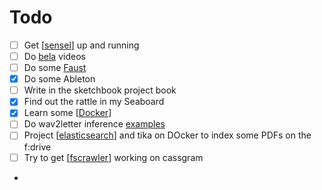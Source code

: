 # Todo

- [ ] Get [[sensel]] up and running  
- [ ] Do [bela](https://www.youtube.com/watch?v=aVLRUyPBBJk&list=PLCrgFeG6pwQmdbB6l3ehC8oBBZbatVoz3) videos  
- [ ] Do some [Faust](https://faust.grame.fr/)  
- [x] Do some Ableton  
- [ ] Write in the sketchbook project book  
- [x] Find out the rattle in my Seaboard  
- [x] Learn some [[Docker]]  
- [ ] Do wav2letter inference [examples](https://github.com/facebookresearch/wav2letter/wiki/Inference-Run-Examples)  
- [ ] Project [[elasticsearch]] and tika on DOcker to index some PDFs on the f:drive  
- [ ] Try to get [[fscrawler]] working on cassgram

- 


[//begin]: # "Autogenerated link references for markdown compatibility"
[sensel]: sensel "Sensel"
[Docker]: docker "Docker"
[elasticsearch]: elasticsearch "Elasticsearch"
[fscrawler]: fscrawler "Fscrawler"
[//end]: # "Autogenerated link references"
